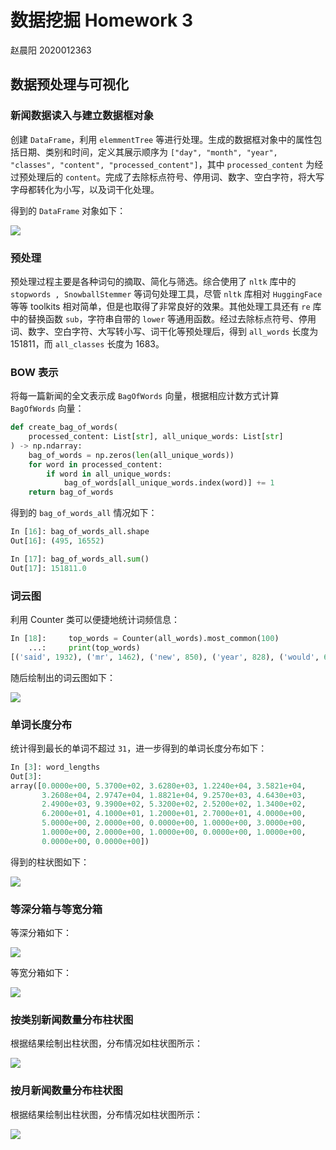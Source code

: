 # 数据挖掘 Homework 3

赵晨阳 2020012363

## 数据预处理与可视化

### 新闻数据读⼊与建⽴数据框对象

创建 `DataFrame`，利⽤ `elemmentTree` 等进⾏处理。⽣成的数据框对象中的属性包括⽇期、类别和时间，定义其展示顺序为 `["day", "month", "year", "classes", "content", "processed_content"]`，其中 `processed_content` 为经过预处理后的 `content`。完成了去除标点符号、停用词、数字、空白字符，将大写字母都转化为小写，以及词干化处理。

得到的 `DataFrame` 对象如下：

![](./pics/dataframe.png)

### 预处理

预处理过程主要是各种词句的摘取、简化与筛选。综合使⽤了 `nltk` 库中的 `stopwords , SnowballStemmer` 等词句处理工具，尽管 `nltk` 库相对 `HuggingFace` 等等 toolkits 相对简单，但是也取得了非常良好的效果。其他处理工具还有 `re` 库中的替换函数 `sub`，字符串自带的 `lower` 等通⽤函数。经过去除标点符号、停⽤词、数字、空⽩字符、⼤写转⼩写、词⼲化等预处理后，得到 `all_words` 长度为151811，而 `all_classes` 长度为 1683。 

### BOW 表示

将每⼀篇新闻的全⽂表示成 `BagOfWords` 向量，根据相应计数⽅式计算 `BagOfWords` 向量：

```python
def create_bag_of_words(
    processed_content: List[str], all_unique_words: List[str]
) -> np.ndarray:
    bag_of_words = np.zeros(len(all_unique_words))
    for word in processed_content:
        if word in all_unique_words:
            bag_of_words[all_unique_words.index(word)] += 1
    return bag_of_words
```

得到的 `bag_of_words_all` 情况如下：

```python
In [16]: bag_of_words_all.shape
Out[16]: (495, 16552)

In [17]: bag_of_words_all.sum()
Out[17]: 151811.0
```

### 词云图

利用 Counter 类可以便捷地统计词频信息：

```python
In [18]:     top_words = Counter(all_words).most_common(100)
    ...:     print(top_words)
[('said', 1932), ('mr', 1462), ('new', 850), ('year', 828), ('would', 667), ('one', 646), ('state', 595), ('compani', 541), ('like', 473), ('also', 453), ('time', 452), ('two', 419), ('peopl', 415), ('last', 414), ('work', 402), ('say', 389), ('york', 361), ('american', 359), ('nation', 340), ('percent', 331), ('first', 325), ('unit', 306), ('make', 305), ('school', 303), ('go', 295), ('mani', 293), ('million', 293), ('presid', 289), ('even', 288), ('includ', 283), ('get', 279), ('use', 277), ('day', 275), ('citi', 274), ('could', 273), ('report', 260), ('today', 259), ('call', 253), ('street', 251), ('offici', 247), ('may', 246), ('offic', 234), ('three', 233), ('share', 230), ('way', 228), ('month', 225), ('govern', 221), ('hous', 218), ('ms', 218), ('open', 214), ('much', 213), ('pm', 209), ('week', 207), ('group', 206), ('sale', 206), ('univers', 206), ('center', 205), ('made', 205), ('world', 199), ('countri', 199), ('take', 196), ('still', 196), ('public', 195), ('come', 195), ('law', 195), ('lead', 194), ('chang', 190), ('program', 189), ('want', 187), ('sinc', 187), ('tax', 184), ('plan', 184), ('art', 184), ('play', 181), ('part', 180), ('famili', 180), ('back', 180), ('live', 179), ('run', 178), ('look', 178), ('seem', 177), ('dr', 173), ('book', 170), ('anoth', 170), ('well', 168), ('need', 168), ('life', 167), ('recent', 165), ('sever', 164), ('end', 164), ('home', 163), ('think', 163), ('place', 162), ('yesterday', 161), ('right', 161), ('director', 161), ('help', 160), ('market', 159), ('long', 159), ('case', 158)]
```

随后绘制出的词云图如下：

![](./pics/cloud.png)

### 单词长度分布

统计得到最长的单词不超过 `31`，进一步得到的单词长度分布如下：

```python
In [3]: word_lengths
Out[3]: 
array([0.0000e+00, 5.3700e+02, 3.6280e+03, 1.2240e+04, 3.5821e+04,
       3.2608e+04, 2.9747e+04, 1.8821e+04, 9.2570e+03, 4.6430e+03,
       2.4900e+03, 9.3900e+02, 5.3200e+02, 2.5200e+02, 1.3400e+02,
       6.2000e+01, 4.1000e+01, 1.2000e+01, 2.7000e+01, 4.0000e+00,
       5.0000e+00, 2.0000e+00, 0.0000e+00, 1.0000e+00, 3.0000e+00,
       1.0000e+00, 2.0000e+00, 1.0000e+00, 0.0000e+00, 1.0000e+00,
       0.0000e+00, 0.0000e+00])
```

得到的柱状图如下：

![](./pics/Figure_1.png)

### 等深分箱与等宽分箱

等深分箱如下：

![](./pics/Figure_3.png)

等宽分箱如下：

![](./pics/Figure_2.png)

### 按类别新闻数量分布柱状图

根据结果绘制出柱状图，分布情况如柱状图所示：

![](./pics/Figure_4.png)

### **按⽉新闻数量分布柱状图**

根据结果绘制出柱状图，分布情况如柱状图所示：

![](./pics/Figure_5.png)
